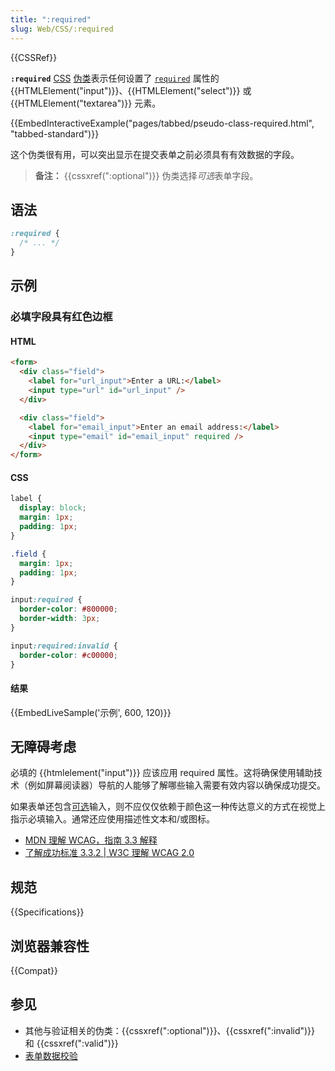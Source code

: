 ```yaml
---
title: ":required"
slug: Web/CSS/:required
---
```


{{CSSRef}}

**`:required`** [CSS](/zh-CN/docs/Web/CSS) [伪类](/zh-CN/docs/Web/CSS/Pseudo-classes)表示任何设置了 [`required`](/zh-CN/docs/Web/HTML/Element/input#required) 属性的 {{HTMLElement("input")}}、{{HTMLElement("select")}} 或 {{HTMLElement("textarea")}} 元素。

{{EmbedInteractiveExample("pages/tabbed/pseudo-class-required.html", "tabbed-standard")}}

这个伪类很有用，可以突出显示在提交表单之前必须具有有效数据的字段。

> **备注：** {{cssxref(":optional")}} 伪类选择*可选*表单字段。

## 语法

```css
:required {
  /* ... */
}
```

## 示例

### 必填字段具有红色边框

#### HTML

```html
<form>
  <div class="field">
    <label for="url_input">Enter a URL:</label>
    <input type="url" id="url_input" />
  </div>

  <div class="field">
    <label for="email_input">Enter an email address:</label>
    <input type="email" id="email_input" required />
  </div>
</form>
```

#### CSS

```css
label {
  display: block;
  margin: 1px;
  padding: 1px;
}

.field {
  margin: 1px;
  padding: 1px;
}

input:required {
  border-color: #800000;
  border-width: 3px;
}

input:required:invalid {
  border-color: #c00000;
}
```

#### 结果

{{EmbedLiveSample('示例', 600, 120)}}

## 无障碍考虑

必填的 {{htmlelement("input")}} 应该应用 required 属性。这将确保使用辅助技术（例如屏幕阅读器）导航的人能够了解哪些输入需要有效内容以确保成功提交。

如果表单还包含[可选](/zh-CN/docs/Web/CSS/:optional)输入，则不应仅仅依赖于颜色这一种传达意义的方式在视觉上指示必填输入。通常还应使用描述性文本和/或图标。

- [MDN 理解 WCAG，指南 3.3 解释](/zh-CN/docs/Web/Accessibility/Understanding_WCAG/Understandable#guideline_3.3_%e2%80%94_input_assistance_help_users_avoid_and_correct_mistakes)
- [了解成功标准 3.3.2 | W3C 理解 WCAG 2.0](https://www.w3.org/TR/UNDERSTANDING-WCAG20/minimize-error-cues.html)

## 规范

{{Specifications}}

## 浏览器兼容性

{{Compat}}

## 参见

- 其他与验证相关的伪类：{{cssxref(":optional")}}、{{cssxref(":invalid")}} 和 {{cssxref(":valid")}}
- [表单数据校验](/zh-CN/docs/Learn/Forms/Form_validation)
